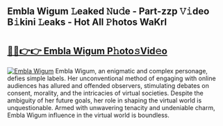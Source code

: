 ## Embla Wigum 𝙻eaked 𝙽u𝚍e - Part-zzp 𝚅𝚒deo B𝚒kini 𝙻eaks - Hot All 𝙿hotos WaKrl

# <h2><a href="http://ld1v6r.urlbe.top/?page=Embla+Wigum">🔗🔗👉👉 Embla Wigum P𝚑oto𝚜Vid𝚎o</a></h2>

[![Embla Wigum](https://i.imgur.com/eBuTRDB.gif)](http://ld1v6r.urlbe.top/?page=Embla+Wigum)
Embla Wigum, an enigmatic and complex personage, defies simple labels. Her unconventional method of engaging with online audiences has allured and offended observers, stimulating debates on consent, morality, and the intricacies of virtual societies. Despite the ambiguity of her future goals, her role in shaping the virtual world is unquestionable. Armed with unwavering tenacity and undeniable charm, Embla Wigum influence in the virtual world is boundless.
